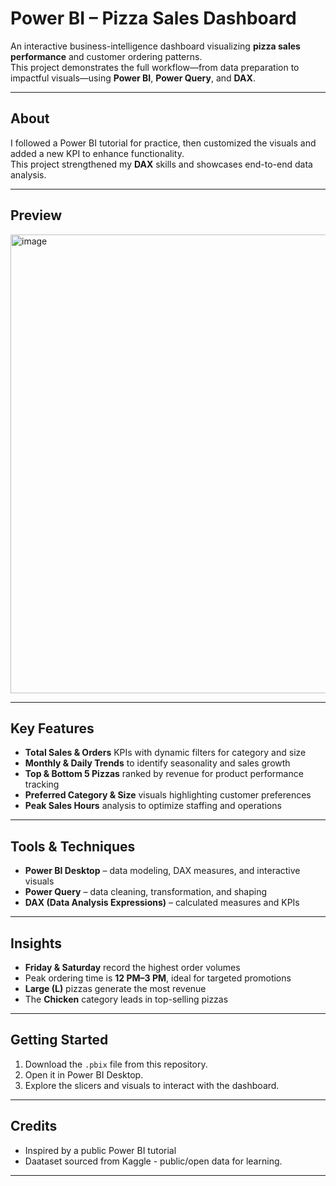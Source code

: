 # Power BI – Pizza Sales Dashboard

An interactive business-intelligence dashboard visualizing **pizza sales performance** and customer ordering patterns.  
This project demonstrates the full workflow—from data preparation to impactful visuals—using **Power BI**, **Power Query**, and **DAX**.

---

## About
I followed a Power BI tutorial for practice, then customized the visuals and added a new KPI to enhance functionality.  
This project strengthened my **DAX** skills and showcases end-to-end data analysis.

---

## Preview
<img width="1294" height="734" alt="image" src="https://github.com/user-attachments/assets/f4f846aa-ff9d-40ad-9766-c13ea6fea136" />

---

## Key Features
- **Total Sales & Orders** KPIs with dynamic filters for category and size  
- **Monthly & Daily Trends** to identify seasonality and sales growth  
- **Top & Bottom 5 Pizzas** ranked by revenue for product performance tracking  
- **Preferred Category & Size** visuals highlighting customer preferences  
- **Peak Sales Hours** analysis to optimize staffing and operations  

---

## Tools & Techniques
- **Power BI Desktop** – data modeling, DAX measures, and interactive visuals  
- **Power Query** – data cleaning, transformation, and shaping  
- **DAX (Data Analysis Expressions)** – calculated measures and KPIs  

---

## Insights
- **Friday & Saturday** record the highest order volumes  
- Peak ordering time is **12 PM–3 PM**, ideal for targeted promotions  
- **Large (L)** pizzas generate the most revenue  
- The **Chicken** category leads in top-selling pizzas  

---

## Getting Started
1. Download the `.pbix` file from this repository.  
2. Open it in Power BI Desktop.  
3. Explore the slicers and visuals to interact with the dashboard.

---

## Credits
- Inspired by a public Power BI tutorial
- Daataset sourced from Kaggle - public/open data for learning. 

---



